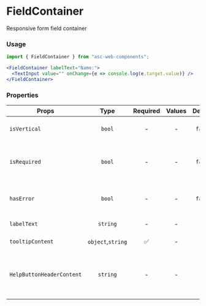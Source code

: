 # FieldContainer

Responsive form field container

### Usage

```js
import { FieldContainer } from "asc-web-components";
```

```jsx
<FieldContainer labelText="Name:">
  <TextInput value="" onChange={e => console.log(e.target.value)} />
</FieldContainer>
```

### Properties

| Props                     |       Type        | Required | Values | Default | Description                                      |
| ------------------------- | :---------------: | :------: | :----: | :-----: | ------------------------------------------------ |
| `isVertical`              |      `bool`       |    -     |   -    | `false` | Vertical or horizontal alignment                 |
| `isRequired`              |      `bool`       |    -     |   -    | `false` | Indicates that the field is required to fill     |
| `hasError`                |      `bool`       |    -     |   -    | `false` | Indicates that the field is incorrect            |
| `labelText`               |     `string`      |    -     |   -    |    -    | Field label text                                 |
| `tooltipContent`          | `object`,`string` |    ✅    |   -    |    -    | Tooltip content                                  |
| `HelpButtonHeaderContent` |     `string`      |    -     |   -    |    -    | Tooltip header content (tooltip opened in aside) |
